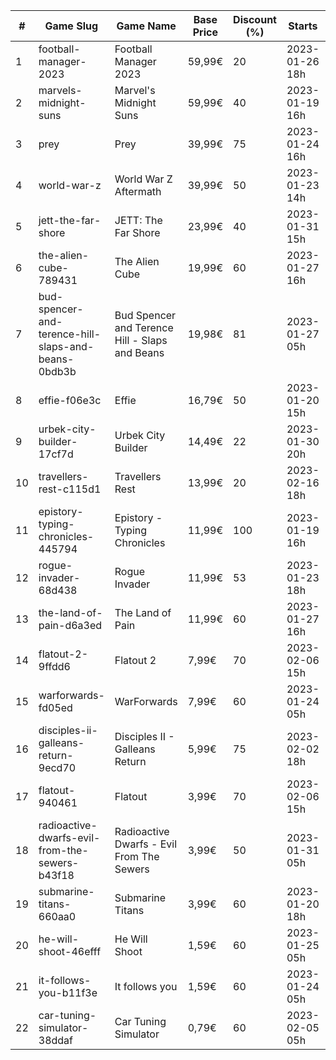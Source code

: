 |#|Game Slug|Game Name|Base Price|Discount (%)|Starts|Ends|
|---|---|---|---|---|---|---|
|1|football-manager-2023|Football Manager 2023|59,99€|20|2023-01-26 18h|2023-02-02 18h|
|2|marvels-midnight-suns|Marvel's Midnight Suns|59,99€|40|2023-01-19 16h|2023-02-09 16h|
|3|prey|Prey|39,99€|75|2023-01-24 16h|2023-01-31 16h|
|4|world-war-z|World War Z Aftermath|39,99€|50|2023-01-23 14h|2023-01-30 01h|
|5|jett-the-far-shore|JETT: The Far Shore|23,99€|40|2023-01-31 15h|2023-02-14 15h|
|6|the-alien-cube-789431|The Alien Cube|19,99€|60|2023-01-27 16h|2023-01-29 16h|
|7|bud-spencer-and-terence-hill-slaps-and-beans-0bdb3b|Bud Spencer and Terence Hill - Slaps and Beans|19,98€|81|2023-01-27 05h|2023-02-12 05h|
|8|effie-f06e3c|Effie|16,79€|50|2023-01-20 15h|2023-02-06 15h|
|9|urbek-city-builder-17cf7d|Urbek City Builder|14,49€|22|2023-01-30 20h|2023-02-13 20h|
|10|travellers-rest-c115d1|Travellers Rest|13,99€|20|2023-02-16 18h|2023-02-27 18h|
|11|epistory-typing-chronicles-445794|Epistory - Typing Chronicles|11,99€|100|2023-01-19 16h|2023-01-26 16h|
|12|rogue-invader-68d438|Rogue Invader|11,99€|53|2023-01-23 18h|2023-02-14 18h|
|13|the-land-of-pain-d6a3ed|The Land of Pain|11,99€|60|2023-01-27 16h|2023-01-29 16h|
|14|flatout-2-9ffdd6|Flatout 2|7,99€|70|2023-02-06 15h|2023-02-20 15h|
|15|warforwards-fd05ed|WarForwards|7,99€|60|2023-01-24 05h|2023-01-31 05h|
|16|disciples-ii-galleans-return-9ecd70|Disciples II - Galleans Return|5,99€|75|2023-02-02 18h|2023-02-16 18h|
|17|flatout-940461|Flatout|3,99€|70|2023-02-06 15h|2023-02-20 15h|
|18|radioactive-dwarfs-evil-from-the-sewers-b43f18|Radioactive Dwarfs - Evil From The Sewers|3,99€|50|2023-01-31 05h|2023-02-07 05h|
|19|submarine-titans-660aa0|Submarine Titans|3,99€|60|2023-01-20 18h|2023-01-24 18h|
|20|he-will-shoot-46efff|He Will Shoot|1,59€|60|2023-01-25 05h|2023-02-08 05h|
|21|it-follows-you-b11f3e|It follows you|1,59€|60|2023-01-24 05h|2023-02-08 05h|
|22|car-tuning-simulator-38ddaf|Car Tuning Simulator|0,79€|60|2023-02-05 05h|2023-02-24 05h|
